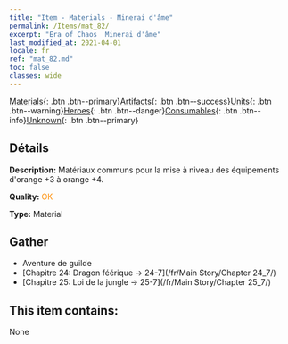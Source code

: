 ```yaml
---
title: "Item - Materials - Minerai d'âme"
permalink: /Items/mat_82/
excerpt: "Era of Chaos  Minerai d'âme"
last_modified_at: 2021-04-01
locale: fr
ref: "mat_82.md"
toc: false
classes: wide
---
```

 [Materials](/fr/Items/){: .btn .btn--primary}[Artifacts](/fr/Items/Artifacts/){: .btn .btn--success}[Units](/fr/Items/Units/){: .btn .btn--warning}[Heroes](/fr/Items/Heroes/){: .btn .btn--danger}[Consumables](/fr/Items/Consumables/){: .btn .btn--info}[Unknown](/fr/Items/Unknown/){: .btn .btn--primary}

## Détails
 **Description:** Matériaux communs pour la mise à niveau des équipements d'orange +3 à orange +4.

 **Quality:** <span style="color: #FF8C00">OK</span>

 **Type:** Material

## Gather

*    Aventure de guilde 
*    [Chapitre 24: Dragon féérique -> 24-7](/fr/Main Story/Chapter 24_7/) 
*    [Chapitre 25: Loi de la jungle -> 25-7](/fr/Main Story/Chapter 25_7/) 

## This item contains:

  None

